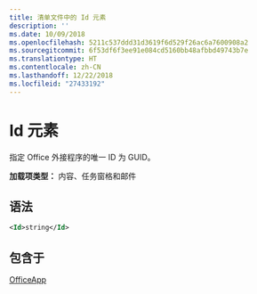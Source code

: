 ```yaml
---
title: 清单文件中的 Id 元素
description: ''
ms.date: 10/09/2018
ms.openlocfilehash: 5211c537ddd31d3619f6d529f26ac6a7600908a2
ms.sourcegitcommit: 6f53df6f3ee91e084cd5160bb48afbbd49743b7e
ms.translationtype: HT
ms.contentlocale: zh-CN
ms.lasthandoff: 12/22/2018
ms.locfileid: "27433192"
---
```

# <a name="id-element"></a>Id 元素

指定 Office 外接程序的唯一 ID 为 GUID。

**加载项类型：** 内容、任务窗格和邮件

## <a name="syntax"></a>语法

```XML
<Id>string</Id>
```

## <a name="contained-in"></a>包含于

[OfficeApp](officeapp.md)

